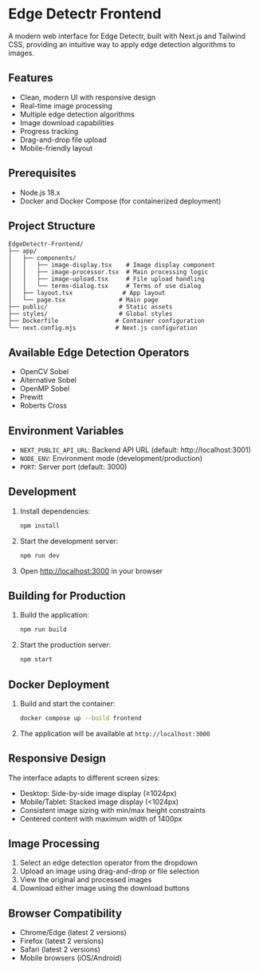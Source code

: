 # Edge Detectr Frontend

A modern web interface for Edge Detectr, built with Next.js and Tailwind CSS, providing an intuitive way to apply edge detection algorithms to images.

## Features

- Clean, modern UI with responsive design
- Real-time image processing
- Multiple edge detection algorithms
- Image download capabilities
- Progress tracking
- Drag-and-drop file upload
- Mobile-friendly layout

## Prerequisites

- Node.js 18.x
- Docker and Docker Compose (for containerized deployment)

## Project Structure

```
EdgeDetectr-Frontend/
├── app/
│   ├── components/
│   │   ├── image-display.tsx    # Image display component
│   │   ├── image-processor.tsx  # Main processing logic
│   │   ├── image-upload.tsx     # File upload handling
│   │   └── terms-dialog.tsx     # Terms of use dialog
│   ├── layout.tsx              # App layout
│   └── page.tsx               # Main page
├── public/                    # Static assets
├── styles/                    # Global styles
├── Dockerfile                # Container configuration
└── next.config.mjs           # Next.js configuration
```

## Available Edge Detection Operators

- OpenCV Sobel
- Alternative Sobel
- OpenMP Sobel
- Prewitt
- Roberts Cross

## Environment Variables

- `NEXT_PUBLIC_API_URL`: Backend API URL (default: http://localhost:3001)
- `NODE_ENV`: Environment mode (development/production)
- `PORT`: Server port (default: 3000)

## Development

1. Install dependencies:
   ```bash
   npm install
   ```

2. Start the development server:
   ```bash
   npm run dev
   ```

3. Open [http://localhost:3000](http://localhost:3000) in your browser

## Building for Production

1. Build the application:
   ```bash
   npm run build
   ```

2. Start the production server:
   ```bash
   npm start
   ```

## Docker Deployment

1. Build and start the container:
   ```bash
   docker compose up --build frontend
   ```

2. The application will be available at `http://localhost:3000`

## Responsive Design

The interface adapts to different screen sizes:
- Desktop: Side-by-side image display (≥1024px)
- Mobile/Tablet: Stacked image display (<1024px)
- Consistent image sizing with min/max height constraints
- Centered content with maximum width of 1400px

## Image Processing

1. Select an edge detection operator from the dropdown
2. Upload an image using drag-and-drop or file selection
3. View the original and processed images
4. Download either image using the download buttons

## Browser Compatibility

- Chrome/Edge (latest 2 versions)
- Firefox (latest 2 versions)
- Safari (latest 2 versions)
- Mobile browsers (iOS/Android)
